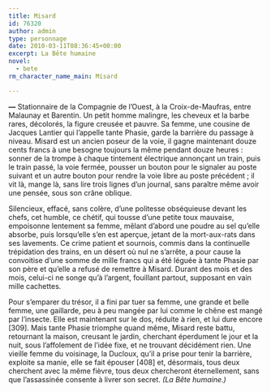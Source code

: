 ```yaml
---
title: Misard
id: 76320
author: admin
type: personnage
date: 2010-03-11T08:36:45+00:00
excerpt: La Bête humaine
novel:
  - bete
rm_character_name_main: Misard

---
```

**—** Stationnaire de la Compagnie de l’Ouest, à la Croix-de-Maufras, entre Malaunay et Barentin. Un petit homme malingre, les cheveux et la barbe rares, décolorés, la figure creusée et pauvre. Sa femme, une cousine de Jacques Lantier qui l’appelle tante Phasie, garde la barrière du passage à niveau. Misard est un ancien poseur de la voie, il gagne maintenant douze cents francs à une besogne toujours la même pendant douze heures : sonner de la trompe à chaque tintement électrique annonçant un train, puis le train passé, la voie fermée, pousser un bouton pour le signaler au poste suivant et un autre bouton pour rendre la voie libre au poste précédent ; il vit là, mange là, sans lire trois lignes d’un journal, sans paraître même avoir une pensée, sous son crâne oblique.

Silencieux, effacé, sans colère, d’une politesse obséquieuse devant les chefs, cet humble, ce chétif, qui tousse d’une petite toux mauvaise, empoisonne lentement sa femme, mêlant d’abord une poudre au sel qu’elle absorbe, puis lorsqu’elle s’en est aperçue, jetant de la mort-aux-rats dans ses lavements. Ce crime patient et sournois, commis dans la continuelle trépidation des trains, en un désert où nul ne s’arrête, a pour cause la convoitise d’une somme de mille francs qui a été léguée à tante Phasie par son père et qu’elle a refusé de remettre à Misard. Durant des mois et des mois, celui-ci ne songe qu’à l’argent, fouillant partout, supposant en vain mille cachettes.

Pour s’emparer du trésor, il a fini par tuer sa femme, une grande et belle femme, une gaillarde, peu à peu mangée par lui comme le chêne est mangé par l’insecte. Elle est maintenant sur le dos, réduite à rien, et lui dure encore [309]. Mais tante Phasie triomphe quand même, Misard reste battu, retournant la maison, creusant le jardin, cherchant éperdument le jour et la nuit, sous l’affolement de l’idée fixe, et ne trouvant décidément rien. Une vieille femme du voisinage, la Ducloux, qu’il a prise pour tenir la barrière, exploite sa manie, elle se fait épouser [408] et, désormais, tous deux cherchent avec la même fièvre, tous deux chercheront éternellement, sans que l’assassinée consente à livrer son secret. _(La Bête humaine.)_